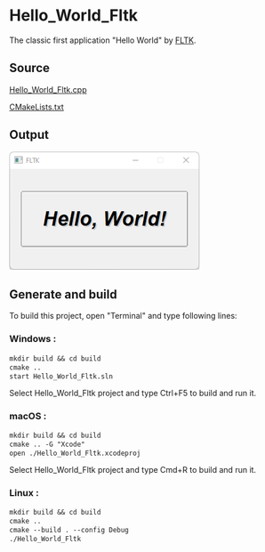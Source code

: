 # Hello_World_Fltk

The classic first application "Hello World" by [FLTK](https://www.fltk.org).

## Source

[Hello_World_Fltk.cpp](Hello_World_Fltk.cpp)

[CMakeLists.txt](CMakeLists.txt)

## Output

![output](../../../docs/Pictures/Examples/Hello_World_Fltk.png)

## Generate and build

To build this project, open "Terminal" and type following lines:

### Windows :

``` shell
mkdir build && cd build
cmake .. 
start Hello_World_Fltk.sln
```

Select Hello_World_Fltk project and type Ctrl+F5 to build and run it.

### macOS :

``` shell
mkdir build && cd build
cmake .. -G "Xcode"
open ./Hello_World_Fltk.xcodeproj
```

Select Hello_World_Fltk project and type Cmd+R to build and run it.

### Linux :

``` shell
mkdir build && cd build
cmake .. 
cmake --build . --config Debug
./Hello_World_Fltk
```

